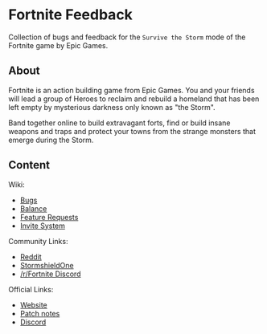 # Fortnite Feedback

Collection of bugs and feedback for the `Survive the Storm` mode of the Fortnite game by Epic Games.

## About

Fortnite is an action building game from Epic Games. You and your friends will lead a group of Heroes to reclaim and rebuild a homeland that has been left empty by mysterious darkness only known as "the Storm".

Band together online to build extravagant forts, find or build insane weapons and traps and protect your towns from the strange monsters that emerge during the Storm.

## Content

Wiki:

* [Bugs](https://github.com/Stanzilla/FortniteFeedback/wiki/Bugs)
* [Balance](https://github.com/Stanzilla/FortniteFeedback/wiki/Balance)
* [Feature Requests](https://github.com/Stanzilla/FortniteFeedback/wiki/Feature-Requests)
* [Invite System](https://github.com/Stanzilla/FortniteFeedback/wiki/Invite-System)

Community Links:

* [Reddit](https://www.reddit.com/r/FORTnITE)
* [StormshieldOne](http://www.stormshield.one/)
* [/r/Fortnite Discord](https://discord.gg/tAvyRRq)

Official Links:

* [Website](https://www.fortnite.com/)
* [Patch notes](https://www.epicgames.com/fortnite/en-US/news/)
* [Discord](https://discord.gg/nhdbr8d)
